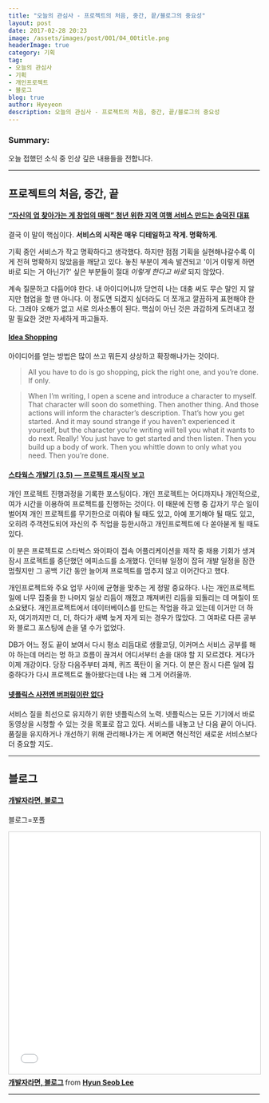 ```yaml
---
title: "오늘의 관심사 - 프로젝트의 처음, 중간, 끝/블로그의 중요성"
layout: post
date: 2017-02-28 20:23
image: /assets/images/post/001/04_00title.png
headerImage: true
category: 기획
tag:
- 오늘의 관심사
- 기획
- 개인프로젝트
- 블로그
blog: true
author: Hyeyeon
description: 오늘의 관심사 - 프로젝트의 처음, 중간, 끝/블로그의 중요성
---
```


### Summary:

오늘 접했던 소식 중 인상 깊은 내용들을 전합니다.

---

## 프로젝트의 처음, 중간, 끝

#### [“자신의 업 찾아가는 게 창업의 매력” 청년 위한 지역 여행 서비스 만드는 송덕진 대표](http://platum.kr/archives/76746)

결국 이 말이 핵심이다. **서비스의 시작은 매우 디테일하고 작게. 명확하게.**

기획 중인 서비스가 작고 명확하다고 생각했다. 하지만 점점 기획을 실현해나갈수록 이게 전혀 명확하지 않았음을 깨닫고 있다. 놓친 부분이 계속 발견되고 '이거 이렇게 하면 바로 되는 거 아닌가?' 싶은 부분들이 절대 *이렇게 한다고 바로* 되지 않았다.

계속 질문하고 다듬어야 한다. 내 아이디어니까 당연히 나는 대충 써도 무슨 말인 지 알지만 협업을 할 땐 아니다. 이 정도면 되겠지 싶더라도 더 쪼개고 깔끔하게 표현해야 한다. 그래야 오해가 없고 서로 의사소통이 된다. 핵심이 아닌 것은 과감하게 도려내고 정말 필요한 것만 자세하게 파고들자.

#### [Idea Shopping](https://medium.com/ux-launchpad-notes-on-design/idea-shopping-9e7568e7f430?source=rss-1dd5a9bbf7b0------2)

아이디어를 얻는 방법은 많이 쓰고 뭐든지 상상하고 확장해나가는 것이다.

> All you have to do is go shopping, pick the right one, and you’re done. If only.

> When I’m writing, I open a scene and introduce a character to myself. That character will soon do something. Then another thing. And those actions will inform the character’s description. That’s how you get started. And it may sound strange if you haven’t experienced it yourself, but the character you’re writing will tell you what it wants to do next. Really! You just have to get started and then listen. Then you build up a body of work. Then you whittle down to only what you need. Then you’re done.

#### [스타웍스 개발기 (3.5) — 프로젝트 재시작 보고](https://medium.com/happyprogrammer-in-jeju/%EC%8A%A4%ED%83%80%EC%9B%8D%EC%8A%A4-%EA%B0%9C%EB%B0%9C%EA%B8%B0-3-5-%ED%94%84%EB%A1%9C%EC%A0%9D%ED%8A%B8-%EC%9E%AC%EC%8B%9C%EC%9E%91-%EB%B3%B4%EA%B3%A0-a294c1b37adf?source=rss----ef63a5c020fe---4)

개인 프로젝트 진행과정을 기록한 포스팅이다. 개인 프로젝트는 어디까지나 개인적으로, 여가 시간을 이용하여 프로젝트를 진행하는 것이다. 이 때문에 진행 중 갑자기 무슨 일이 벌어져 개인 프로젝트를 무기한으로 미뤄야 될 때도 있고, 아예 포기해야 될 때도 있고, 오히려 주객전도되어 자신의 주 직업을 등한시하고 개인프로젝트에 다 쏟아붇게 될 때도 있다.

이 분은 프로젝트로 스타벅스 와이파이 접속 어플리케이션을 제작 중 채용 기회가 생겨 잠시 프로젝트를 중단했던 에피소드를 소개했다. 인터뷰 일정이 잡혀 개발 일정을 잠깐 멈췄지만 그 공백 기간 동안 늘어져 프로젝트를 멈추지 않고 이어간다고 했다.

개인프로젝트와 주요 업무 사이에 균형을 맞추는 게 정말 중요하다. 나는 개인프로젝트 일에 너무 집중을 한 나머지 일상 리듬이 깨졌고 깨져버린 리듬을 되돌리는 데 며칠이 또 소요됐다. 개인프로젝트에서 데이터베이스를 만드는 작업을 하고 있는데 이거만 더 하자, 여기까지만 더, 더, 하다가 새벽 늦게 자게 되는 경우가 많았다. 그 여파로 다른 공부와 블로그 포스팅에 손을 댈 수가 없었다.

DB가 어느 정도 끝이 보여서 다시 평소 리듬대로 생활코딩, 이커머스 서비스 공부를 해야 하는데 머리는 멍 하고 흐름이 끊겨서 어디서부터 손을 대야 할 지 모르겠다. 게다가 이제 개강이다. 당장 다음주부터 과제, 퀴즈 폭탄이 올 거다. 이 분은 잠시 다른 일에 집중하다가 다시 프로젝트로 돌아왔다는데 나는 왜 그게 어려울까.

#### [넷플릭스 사전엔 버퍼링이란 없다](http://www.zdnet.co.kr/news/news_view.asp?artice_id=20170228074134)

서비스 질을 최선으로 유지하기 위한 넷플릭스의 노력. 넷플릭스는 모든 기기에서 바로 동영상을 시청할 수 있는 것을 목표로 잡고 있다. 서비스를 내놓고 난 다음 끝이 아니다. 품질을 유지하거나 개선하기 위해 관리해나가는 게 어쩌면 혁신적인 새로운 서비스보다 더 중요할 지도.

---

## 블로그

#### [개발자라면, 블로그](https://hyunseob.github.io/2017/02/26/blog-for-developers/)

블로그=포폴

<iframe src="//www.slideshare.net/slideshow/embed_code/key/9Zw2mH96auREEW" width="595" height="485" frameborder="0" marginwidth="0" marginheight="0" scrolling="no" style="border:1px solid #CCC; border-width:1px; margin-bottom:5px; max-width: 100%;" allowfullscreen> </iframe> <div style="margin-bottom:5px"> <strong> <a href="//www.slideshare.net/hyunseoblee7/ss-72566564" title="개발자라면, 블로그" target="_blank">개발자라면, 블로그</a> </strong> from <strong><a target="_blank" href="//www.slideshare.net/hyunseoblee7">Hyun Seob Lee</a></strong> </div>

---
